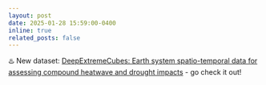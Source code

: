 ```yaml
---
layout: post
date: 2025-01-28 15:59:00-0400
inline: true
related_posts: false
---
```


:hotsprings: New dataset: [DeepExtremeCubes: Earth system spatio-temporal data for assessing compound heatwave and drought impacts](https://www.nature.com/articles/s41597-025-04447-5) - go check it out!
